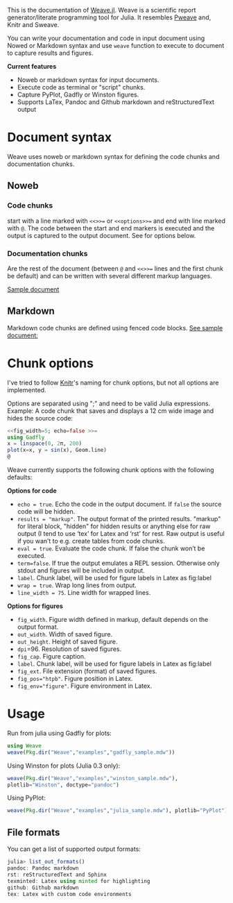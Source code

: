 
This is the documentation of [Weave.jl](http://github.com/mpastell/weave.jl). Weave is a scientific report generator/literate programming tool
for Julia. It resembles [Pweave](http://mpastell.com/pweave) and, Knitr
and Sweave.

You can write your documentation and code in input document using Nowed or Markdown syntax and use `weave` function to execute to document to capture results and figures.

**Current features**

* Noweb or markdown syntax for input documents.
* Execute code as terminal or "script" chunks.
* Capture PyPlot, Gadfly or Winston figures.
* Supports LaTex, Pandoc and Github markdown and reStructuredText output

# Document syntax

Weave uses noweb or markdown syntax for defining the code chunks and documentation chunks.

## Noweb

### Code chunks
start with a line marked with `<<>>=` or `<<options>>=` and end with line marked with `@`. The code between the start and end markers is executed and the output is captured to the output document. See for options below.



### Documentation chunks

Are the rest of the document (between `@` and `<<>>=` lines and the first chunk be default) and can be written with several different markup languages.

[Sample document]( https://github.com/mpastell/Weave.jl/blob/master/examples/julia_sample.mdw)

## Markdown

Markdown code chunks are defined using fenced code blocks. [See sample document:](https://github.com/mpastell/Weave.jl/blob/master/examples/gadfly_sample.jmd)

# Chunk options

I've tried to follow [Knitr](http://yihui.name/knitr/options)'s naming for chunk options, but not all options are implemented.

Options are separated using ";" and need to be valid Julia expressions.  Example: A code chunk that saves and displays a 12 cm wide image and hides the source code:

```julia
<<fig_width=5; echo=false >>=
using Gadfly
x = linspace(0, 2π, 200)
plot(x=x, y = sin(x), Geom.line)
@
```

Weave currently supports the following chunk options with the following defaults:


**Options for code**

* `echo = true`. Echo the code in the output document. If `false` the source code will be hidden.
* `results = "markup"`. The output format of the printed results. "markup" for literal block, "hidden" for hidden results or anything else for raw output (I tend to use ‘tex’ for Latex and ‘rst’ for rest. Raw output is useful if you wan’t to e.g. create tables from code chunks.
* `eval = true`. Evaluate the code chunk. If false the chunk won’t be executed.
* `term=false`. If true the output emulates a REPL session. Otherwise only stdout and figures will be included in output.
* `label`. Chunk label, will be used for figure labels in Latex as fig:label
* `wrap = true`. Wrap long lines from output.
* `line_width = 75`. Line width for wrapped lines.

**Options for figures**

* `fig_width`. Figure width defined in markup, default depends on the output format.
* `out_width`. Width of saved figure.
* `out_height`. Height of saved figure.
* `dpi`=96. Resolution of saved figures.
* `fig_cap`. Figure caption.
* `label`. Chunk label, will be used for figure labels in Latex as fig:label
* `fig_ext`. File extension (format) of saved figures.
* `fig_pos="htpb"`. Figure position in Latex.  
* `fig_env="figure"`. Figure environment in Latex.


# Usage

Run from julia using Gadfly for plots:

```julia
using Weave
weave(Pkg.dir("Weave","examples","gadfly_sample.mdw"))
```

Using Winston for plots (Julia 0.3 only):

```julia
weave(Pkg.dir("Weave","examples","winston_sample.mdw"),
plotlib="Winston", doctype="pandoc")
```

Using PyPlot:

```julia
weave(Pkg.dir("Weave","examples","julia_sample.mdw"), plotlib="PyPlot")
```

## File formats

You can get a list of supported output formats:

```julia
julia> list_out_formats()
pandoc: Pandoc markdown
rst: reStructuredText and Sphinx
texminted: Latex using minted for highlighting
github: Github markdown
tex: Latex with custom code environments
```
